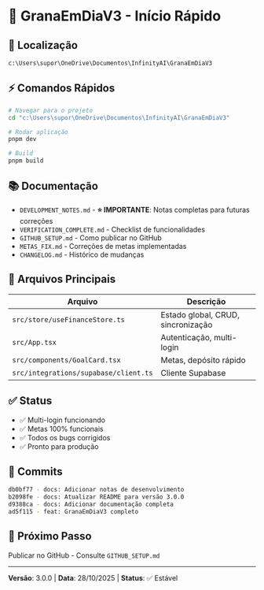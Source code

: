 # 🚀 GranaEmDiaV3 - Início Rápido

## 📍 Localização
```
c:\Users\supor\OneDrive\Documentos\InfinityAI\GranaEmDiaV3
```

## ⚡ Comandos Rápidos

```bash
# Navegar para o projeto
cd "c:\Users\supor\OneDrive\Documentos\InfinityAI\GranaEmDiaV3"

# Rodar aplicação
pnpm dev

# Build
pnpm build
```

## 📚 Documentação

- `DEVELOPMENT_NOTES.md` - **⭐ IMPORTANTE**: Notas completas para futuras correções
- `VERIFICATION_COMPLETE.md` - Checklist de funcionalidades
- `GITHUB_SETUP.md` - Como publicar no GitHub
- `METAS_FIX.md` - Correções de metas implementadas
- `CHANGELOG.md` - Histórico de mudanças

## 🔧 Arquivos Principais

| Arquivo | Descrição |
|---------|-----------|
| `src/store/useFinanceStore.ts` | Estado global, CRUD, sincronização |
| `src/App.tsx` | Autenticação, multi-login |
| `src/components/GoalCard.tsx` | Metas, depósito rápido |
| `src/integrations/supabase/client.ts` | Cliente Supabase |

## ✅ Status

- ✅ Multi-login funcionando
- ✅ Metas 100% funcionais
- ✅ Todos os bugs corrigidos
- ✅ Pronto para produção

## 📝 Commits

```bash
db0bf77 - docs: Adicionar notas de desenvolvimento
b2098fe - docs: Atualizar README para versão 3.0.0
d9388ca - docs: Adicionar documentação completa
ad5f115 - feat: GranaEmDiaV3 completo
```

## 🎯 Próximo Passo

Publicar no GitHub - Consulte `GITHUB_SETUP.md`

---

**Versão**: 3.0.0 | **Data**: 28/10/2025 | **Status**: ✅ Estável
